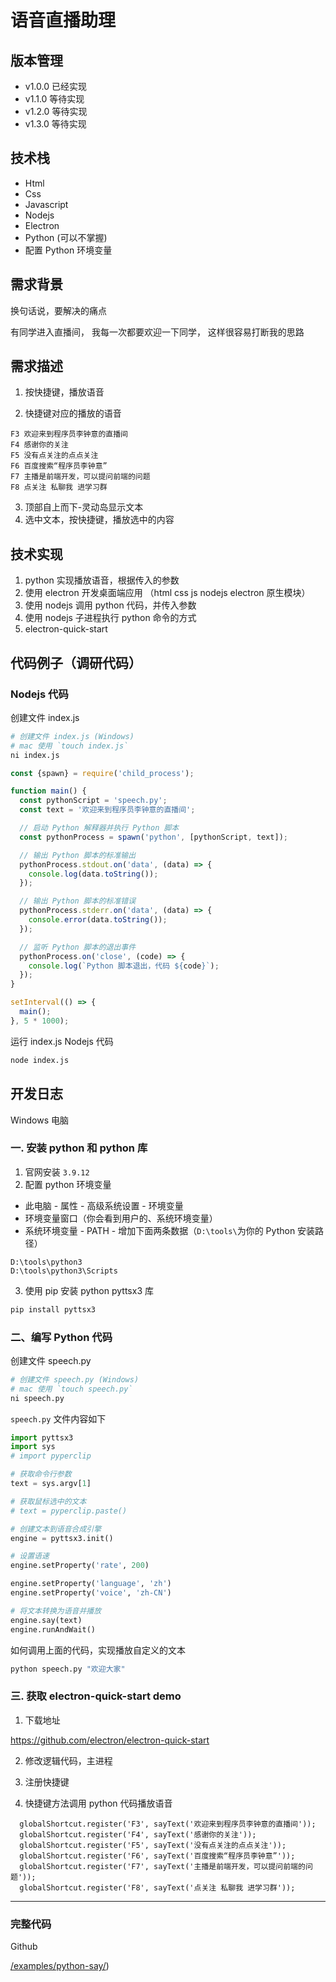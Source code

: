 # 语音直播助理

## 版本管理

- v1.0.0 已经实现
- v1.1.0 等待实现
- v1.2.0 等待实现
- v1.3.0 等待实现

## 技术栈

- Html
- Css
- Javascript
- Nodejs
- Electron
- Python (可以不掌握)
- 配置 Python 环境变量

## 需求背景

换句话说，要解决的痛点

有同学进入直播间，
我每一次都要欢迎一下同学，
这样很容易打断我的思路

## 需求描述

1. 按快捷键，播放语音

2. 快捷键对应的播放的语音

```
F3 欢迎来到程序员李钟意的直播间
F4 感谢你的关注
F5 没有点关注的点点关注
F6 百度搜索“程序员李钟意”
F7 主播是前端开发，可以提问前端的问题
F8 点关注 私聊我 进学习群
```

3. 顶部自上而下-灵动岛显示文本
4. 选中文本，按快捷键，播放选中的内容

## 技术实现

1. python 实现播放语音，根据传入的参数
2. 使用 electron 开发桌面端应用 （html css js nodejs electron 原生模块）
3. 使用 nodejs 调用 python 代码，并传入参数
4. 使用 nodejs 子进程执行 python 命令的方式
5. electron-quick-start

## 代码例子（调研代码）

### Nodejs 代码

创建文件 index.js

```bash
# 创建文件 index.js (Windows)
# mac 使用 `touch index.js`
ni index.js
```

```js
const {spawn} = require('child_process');

function main() {
  const pythonScript = 'speech.py';
  const text = '欢迎来到程序员李钟意的直播间';

  // 启动 Python 解释器并执行 Python 脚本
  const pythonProcess = spawn('python', [pythonScript, text]);

  // 输出 Python 脚本的标准输出
  pythonProcess.stdout.on('data', (data) => {
    console.log(data.toString());
  });

  // 输出 Python 脚本的标准错误
  pythonProcess.stderr.on('data', (data) => {
    console.error(data.toString());
  });

  // 监听 Python 脚本的退出事件
  pythonProcess.on('close', (code) => {
    console.log(`Python 脚本退出，代码 ${code}`);
  });
}

setInterval(() => {
  main();
}, 5 * 1000);
```

运行 index.js Nodejs 代码

```bash
node index.js
```

## 开发日志

Windows 电脑

### 一. 安装 python 和 python 库

1. 官网安装 `3.9.12`
2. 配置 python 环境变量

- 此电脑 - 属性 - 高级系统设置 - 环境变量
- 环境变量窗口（你会看到用户的、系统环境变量）
- 系统环境变量 - PATH - 增加下面两条数据（`D:\tools\`为你的 Python 安装路径）

```
D:\tools\python3
D:\tools\python3\Scripts
```

3. 使用 pip 安装 python pyttsx3 库

```bash
pip install pyttsx3
```

### 二、编写 Python 代码

创建文件 speech.py

```bash
# 创建文件 speech.py (Windows)
# mac 使用 `touch speech.py`
ni speech.py
```

`speech.py` 文件内容如下

```py
import pyttsx3
import sys
# import pyperclip

# 获取命令行参数
text = sys.argv[1]

# 获取鼠标选中的文本
# text = pyperclip.paste()

# 创建文本到语音合成引擎
engine = pyttsx3.init()

# 设置语速
engine.setProperty('rate', 200)

engine.setProperty('language', 'zh')
engine.setProperty('voice', 'zh-CN')

# 将文本转换为语音并播放
engine.say(text)
engine.runAndWait()

```

如何调用上面的代码，实现播放自定义的文本

```bash
python speech.py "欢迎大家"
```

### 三. 获取 electron-quick-start demo

1. 下载地址

https://github.com/electron/electron-quick-start

2. 修改逻辑代码，主进程

3. 注册快捷键
4. 快捷键方法调用 python 代码播放语音

```JS
  globalShortcut.register('F3', sayText('欢迎来到程序员李钟意的直播间'));
  globalShortcut.register('F4', sayText('感谢你的关注'));
  globalShortcut.register('F5', sayText('没有点关注的点点关注'));
  globalShortcut.register('F6', sayText('百度搜索“程序员李钟意”'));
  globalShortcut.register('F7', sayText('主播是前端开发，可以提问前端的问题'));
  globalShortcut.register('F8', sayText('点关注 私聊我 进学习群'));
```

---

### 完整代码

Github

[/examples/python-say/](https://github.com/xieerduos/xieerduos.github.io/tree/main/examples/python-say))
